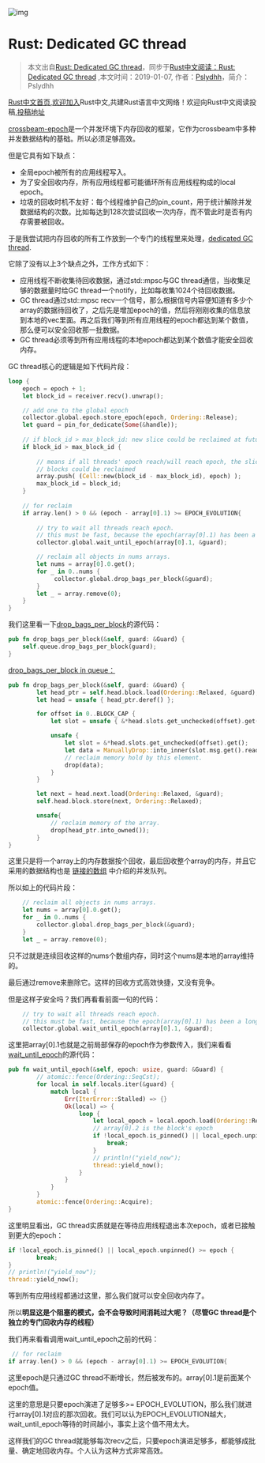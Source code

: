 ![img](https://images.wallpaperscraft.com/image/clouds_mountains_art_127406_1366x768.jpg)

# Rust: Dedicated GC thread

> 本文出自[Rust: Dedicated GC thread](https://zhuanlan.zhihu.com/p/54085497)，同步于[Rust中文阅读：Rust: Dedicated GC thread](https://rustlang-cn.org/read/01/rust-dedicated-gc-thread.html) ,本文时间：2019-01-07, 作者：[Pslydhh](https://www.zhihu.com/people/Pslydhh/activities)，简介：Pslydhh

[Rust中文首页](https://rustlang-cn.org),[欢迎加入](https://github.com/rustlang-cn/Important/issues/1)Rust中文,共建Rust语言中文网络！欢迎向Rust中文阅读投稿,[投稿地址](https://github.com/rustlang-cn/rustlang-cn)

[crossbeam-epoch](https://zhuanlan.zhihu.com/p/44169722)是一个并发环境下内存回收的框架，它作为crossbeam中多种并发数据结构的基础。所以必须足够高效。

但是它具有如下缺点：

* 全局epoch被所有的应用线程写入。
* 为了安全回收内存，所有应用线程都可能循环所有应用线程构成的local epoch。
* 垃圾的回收时机不友好：每个线程维护自己的pin_count，用于统计解除并发数据结构的次数。比如每达到128次尝试回收一次内存，而不管此时是否有内存需要被回收。

于是我尝试把内存回收的所有工作放到一个专门的线程里来处理，[dedicated GC thread](https://github.com/crossbeam-rs/crossbeam/issues/287).

它除了没有以上3个缺点之外，工作方式如下：

* 应用线程不断收集待回收数据，通过std::mpsc与GC thread通信，当收集足够的数据量时给GC thread一个notify，比如每收集1024个待回收数据。
* GC thread通过std::mpsc recv一个信号，那么根据信号内容便知道有多少个array的数据待回收了，之后先是增加epoch的值，然后将刚刚收集的信息放到本地的vec里面。再之后我们等到所有应用线程的epoch都达到某个数值，那么便可以安全回收那一批数据。
* GC thread必须等到所有应用线程的本地epoch都达到某个数值才能安全回收内存。

GC thread核心的逻辑是如下代码片段：

```rust
loop {
    epoch = epoch + 1;
    let block_id = receiver.recv().unwrap();

    // add one to the global epoch
    collector.global.epoch.store_epoch(epoch, Ordering::Release);
    let guard = pin_for_dedicate(Some(&handle));
    
    // if block_id > max_block_id: new slice could be reclaimed at future.
    if block_id > max_block_id {
    
        // means if all threads' epoch reach/will reach epoch, the slice(.., block_id) of queue
        // blocks could be reclaimed
        array.push( (Cell::new(block_id - max_block_id), epoch) );
        max_block_id = block_id;
    }
    
    // for reclaim
    if array.len() > 0 && (epoch - array[0].1) >= EPOCH_EVOLUTION{
    
        // try to wait all threads reach epoch. 
        // this must be fast, because the epoch(array[0].1) has been a long time.....
        collector.global.wait_until_epoch(array[0].1, &guard);

        // reclaim all objects in nums arrays.
        let nums = array[0].0.get();
        for _ in 0..nums {
             collector.global.drop_bags_per_block(&guard);
        }
        let _ = array.remove(0);
    }
}
```

我们这里看一下[drop_bags_per_block](https://github.com/Pslydhh/crossbeam/blob/dec65b57eafc9100730129e298173ed06fc2497e/crossbeam-epoch/src/internal.rs#L190)的源代码：

```rust
pub fn drop_bags_per_block(&self, guard: &Guard) {
    self.queue.drop_bags_per_block(guard);
}
```

[drop_bags_per_block in queue：](https://github.com/Pslydhh/crossbeam/blob/dec65b57eafc9100730129e298173ed06fc2497e/crossbeam-epoch/src/sync/queue.rs#L80)

```rust
pub fn drop_bags_per_block(&self, guard: &Guard) {
        let head_ptr = self.head.block.load(Ordering::Relaxed, &guard);
        let head = unsafe { head_ptr.deref() };

        for offset in 0..BLOCK_CAP {
            let slot = unsafe { &*head.slots.get_unchecked(offset).get() };

            unsafe {
                let slot = &*head.slots.get_unchecked(offset).get();
                let data = ManuallyDrop::into_inner(slot.msg.get().read());
                // reclaim memory hold by this element.
                drop(data);
            }
        }

        let next = head.next.load(Ordering::Relaxed, &guard);
        self.head.block.store(next, Ordering::Relaxed);

        unsafe{
            // reclaim memory of the array.
            drop(head_ptr.into_owned());
        }
}
```

这里只是将一个array上的内存数据按个回收，最后回收整个array的内存，并且它采用的数据结构也是 [链接的数组](https://zhuanlan.zhihu.com/p/34974186) 中介绍的并发队列。

所以如上的代码片段：

```rust
    // reclaim all objects in nums arrays.
    let nums = array[0].0.get();
    for _ in 0..nums {
        collector.global.drop_bags_per_block(&guard);
    }
    let _ = array.remove(0);
```

只不过就是连续回收这样的nums个数组内存，同时这个nums是本地的array维持的。

最后通过remove来删除它。这样的回收方式高效快捷，又没有竞争。

但是这样子安全吗？我们再看看前面一句的代码：

```rust
    // try to wait all threads reach epoch. 
    // this must be fast, because the epoch(array[0].1) has been a long time.....
    collector.global.wait_until_epoch(array[0].1, &guard);
```

这里把array[0].1也就是之前局部保存的epoch作为参数传入，我们来看看[wait_until_epoch](https://github.com/Pslydhh/crossbeam/blob/dec65b57eafc9100730129e298173ed06fc2497e/crossbeam-epoch/src/internal.rs#L169)的源代码：

```rust
pub fn wait_until_epoch(&self, epoch: usize, guard: &Guard) {
        // atomic::fence(Ordering::SeqCst);
        for local in self.locals.iter(&guard) {
            match local {
                Err(IterError::Stalled) => {}
                Ok(local) => {
                    loop {
                        let local_epoch = local.epoch.load(Ordering::Relaxed);
                        // array[0].2 is the block's epoch
                        if !local_epoch.is_pinned() || local_epoch.unpinned() >= epoch {
                            break;
                        }
                        // println!("yield_now");
                        thread::yield_now();
                    }                
                }
            }
        }
        atomic::fence(Ordering::Acquire);
}
```

这里明显看出，GC thread实质就是在等待应用线程退出本次epoch，或者已接触到更大的epoch：

```rust
if !local_epoch.is_pinned() || local_epoch.unpinned() >= epoch {
        break;
}
// println!("yield_now");
thread::yield_now();
```

等到所有应用线程都通过这里，那么我们就可以安全回收内存了。

所以**明显这是个阻塞的模式，会不会导致时间消耗过大呢？（尽管GC thread是个独立的专门回收内存的线程）**

我们再来看看调用wait_until_epoch之前的代码：

```rust
 // for reclaim
if array.len() > 0 && (epoch - array[0].1) >= EPOCH_EVOLUTION{
```

这里epoch是只通过GC thread不断增长，然后被发布的。array[0].1是前面某个epoch值。

这里的意思是只要epoch演进了足够多>= EPOCH_EVOLUTION，那么我们就进行array[0].1对应的那次回收。我们可以认为EPOCH_EVOLUTION越大，wait_until_epoch等待的时间越小，事实上这个值不用太大。

这样我们的GC thread就能够每次recv之后，只要epoch演进足够多，都能够成批量、确定地回收内存。个人认为这种方式非常高效。
